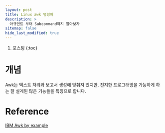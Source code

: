 ```yaml
---
layout: post
title: Linux awk 명령어
description: >
  아규먼트 부터 Subcommand까지 알아보자
sitemap: false
hide_last_modified: true
---
```


1. 포스팅
{:toc}

# 개념
Awk는 텍스트 처리와 보고서 생성에 맞춰져 있지만, 진지한 프로그래밍을 가능하게 하는 잘 설계된 많은 기능들을 특징으로 합니다.


# Reference

[IBM Awk by example](https://developer.ibm.com/tutorials/l-awk1/)


